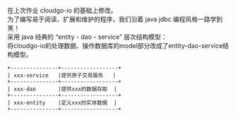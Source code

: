 在上次作业 cloudgo-io 的基础上修改。  
为了编写易于阅读、扩展和维护的程序，我们沿着 java jdbc 编程风格一路学到黑！  
采用 java 经典的 “entity - dao - service” 层次结构模型：  
将cloudgo-io的处理数据、操作数据库的model部分改成了entity-dao-service结构模型。  
```
+---------------+------------------+
| xxx-service   |提供原子交易服务   |
+---------------+------------------+
| xxx-dao       |提供xxx的数据存取  |
+---------------+------------------+
| xxx-entity    |定义xxx的实体数据  |
+---------------+------------------+  
```
